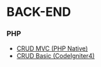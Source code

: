 # BACK-END

### PHP
* [CRUD MVC (PHP Native)](https://github.com/belaekaputri/mvc)
* [CRUD Basic (CodeIgniter4)](https://github.com/belaekaputri/CRUD-CI4)


